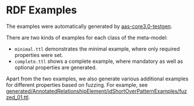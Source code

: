# RDF Examples

The examples were automatically generated by [aas-core3.0-testgen].

There are two kinds of examples for each class of the meta-model:

* `minimal.ttl` demonstrates the minimal example, where only required properties were set.
* `complete.ttl` shows a complete example, where mandatory as well as optional properties are generated.

Apart from the two examples, we also generate various additional examples for different properties based on fuzzing.
For example, see [generated/AnnotatedRelationshipElement/idShortOverPatternExamples/fuzzed\_01.ttl].

[aas-core3.0-testgen]: https://github.com/aas-core-works/aas-core3.0-testgen
[generated/AnnotatedRelationshipElement/idShortOverPatternExamples/fuzzed\_01.ttl]: generated/AnnotatedRelationshipElement/idShortOverPatternExamples/fuzzed\_01.ttl 
